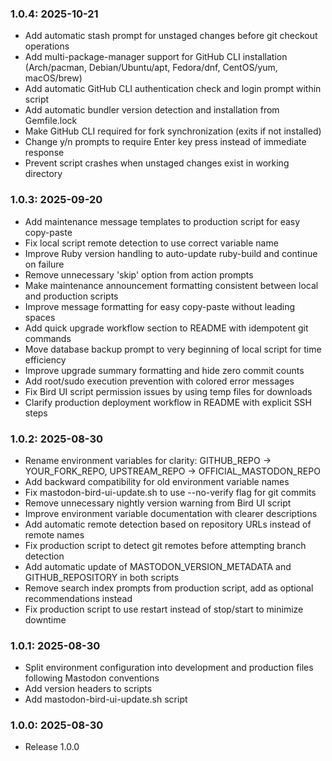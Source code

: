 ### 1.0.4: 2025-10-21

* Add automatic stash prompt for unstaged changes before git checkout operations
* Add multi-package-manager support for GitHub CLI installation (Arch/pacman, Debian/Ubuntu/apt, Fedora/dnf, CentOS/yum, macOS/brew)
* Add automatic GitHub CLI authentication check and login prompt within script
* Add automatic bundler version detection and installation from Gemfile.lock
* Make GitHub CLI required for fork synchronization (exits if not installed)
* Change y/n prompts to require Enter key press instead of immediate response
* Prevent script crashes when unstaged changes exist in working directory

### 1.0.3: 2025-09-20

* Add maintenance message templates to production script for easy copy-paste
* Fix local script remote detection to use correct variable name
* Improve Ruby version handling to auto-update ruby-build and continue on failure
* Remove unnecessary 'skip' option from action prompts
* Make maintenance announcement formatting consistent between local and production scripts
* Improve message formatting for easy copy-paste without leading spaces
* Add quick upgrade workflow section to README with idempotent git commands
* Move database backup prompt to very beginning of local script for time efficiency
* Improve upgrade summary formatting and hide zero commit counts
* Add root/sudo execution prevention with colored error messages
* Fix Bird UI script permission issues by using temp files for downloads
* Clarify production deployment workflow in README with explicit SSH steps

### 1.0.2: 2025-08-30

* Rename environment variables for clarity: GITHUB_REPO → YOUR_FORK_REPO, UPSTREAM_REPO → OFFICIAL_MASTODON_REPO
* Add backward compatibility for old environment variable names
* Fix mastodon-bird-ui-update.sh to use --no-verify flag for git commits
* Remove unnecessary nightly version warning from Bird UI script
* Improve environment variable documentation with clearer descriptions
* Add automatic remote detection based on repository URLs instead of remote names
* Fix production script to detect git remotes before attempting branch detection
* Add automatic update of MASTODON_VERSION_METADATA and GITHUB_REPOSITORY in both scripts
* Remove search index prompts from production script, add as optional recommendations instead
* Fix production script to use restart instead of stop/start to minimize downtime

### 1.0.1: 2025-08-30

* Split environment configuration into development and production files following Mastodon conventions
* Add version headers to scripts
* Add mastodon-bird-ui-update.sh script

### 1.0.0: 2025-08-30

* Release 1.0.0
